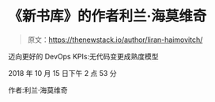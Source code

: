 # 《新书库》的作者利兰·海莫维奇

> 原文：<https://thenewstack.io/author/liran-haimovitch/>

迈向更好的 DevOps KPIs:无代码变更成熟度模型

2018 年 10 月 15 日下午 2 点 53 分

作者:利兰·海莫维奇